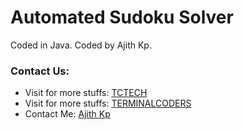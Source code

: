 # Automated Sudoku Solver
Coded in Java. Coded by Ajith Kp.



### Contact Us:

 * Visit for more stuffs: [TCTECH](http://www.tctech.in)
 * Visit for more stuffs: [TERMINALCODERS](http://www.terminalcoders.blogspot.com)
 * Contact Me: [Ajith Kp](http://fb.com/ajithkp560)
